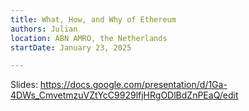 ```yaml
---
title: What, How, and Why of Ethereum
authors: Julian
location: ABN AMRO, the Netherlands
startDate: January 23, 2025

---
```


Slides: <https://docs.google.com/presentation/d/1Ga-4DWs_CmvetmzuVZtYcC9929lfjHRgODlBdZnPEaQ/edit>